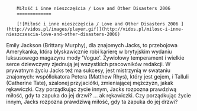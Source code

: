 
        Miłość i inne nieszczęścia / Love and Other Disasters 2006 
        =============
        
        [![Miłość i inne nieszczęścia / Love and Other Disasters 2006 ](http://vidos.pl/images/player.gif)](http://vidos.pl/milosc-i-inne-nieszczescia-love-and-other-disasters-2006)
        
        
 Emily Jackson (Brittany Murphy), dla znajomych Jacks, to przebojowa Amerykanka, która błyskawicznie robi karierę w brytyjskim wydaniu luksusowego magazynu mody 'Vogue'. Żywiołowy temperament i wielkie serce dziewczyny zjednują jej wszystkich pracowników redakcji. W prywatnym życiu Jacks też ma sukcesy, jest mistrzynią w swataniu znajomych: współlokatora Petera (Matthew Rhys), który jest gejem, i Talluli (Catherine Tate), szalonej przyjaciółki, zmieniającej mężczyzn, jakak rękawiczki. Czy porządkując życie innym, Jacks rozpozna prawdziwą miłość, gdy ta zapuka do jej drzwi?  ... ak rękawiczki. Czy porządkując życie innym, Jacks rozpozna prawdziwą miłość, gdy ta zapuka do jej drzwi?
    